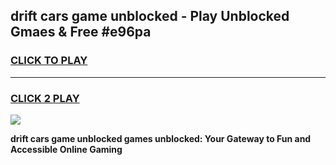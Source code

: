
## drift cars game unblocked - Play Unblocked Gmaes & Free #e96pa
<h3>
<a href="https://premium.freeplayer.one?title=drift_cars_game_unblocked&ref=03M">CLICK TO PLAY</a></h3>
<hr>

<h3>
<a href="https://premium.freeplayer.one?title=drift_cars_game_unblocked&ref=03M">CLICK 2 PLAY</a>
  
</h3>

<a href="https://premium.freeplayer.one?title=drift_cars_game_unblocked&ref=03M"><img src="https://clearcache.store/games.png"></a>


**drift cars game unblocked games unblocked: Your Gateway to Fun and Accessible Online Gaming**
